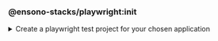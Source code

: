 <!-- markdownlint-disable MD041 -->
### @ensono-stacks/playwright:init

<details>
<summary>Create a playwright test project for your chosen application</summary>

The _init_ generator creates a playwright project for the application you choose.

## Usage

```bash
nx g @ensono-stacks/playwright:init
```

Upon calling the _init_ generator you will be presented with the following question:

- What app would you like to generate a test project for?
    - The name of the existing application to generate a test project for (named <app-name\>-e2e)

### Command line arguments

The following command line arguments are available:

| Option                | Description                                                       | Type      | 
| ---------------       | --------------------------------------------------------------    | ---       |
| --project             | The name of the application to generate a test project for      | string   |  

### Generator Output

The _init_ generator will create a new test project for your chosen application containing an example test and predefined configuration for the monorepo and the individual test projects. 
By default the _init_ generator will configure both a baseline playwright configuration and an individual project base playwright configuration.


```text title="Generated files"
.
├── apps
│   ├── <app-name>-e2e
│   │   ├── src
│   │   │   ├── example.spec.ts #Example tests using playwright
│   │   ├── playwright.config.ts #Example playwright configuration catering for multiple browsers and devices
│   │   ├── project.json #Configuration for the project, including various NX targets
│   │   ├── tsconfig.e2e.json #E2E typscript config file
│   │   ├── tsconfig.json #typscript config file
│   │   ├── .eslintrc.json #Linting configuration for the e2e project
└── playwright.config.base.ts
```

:::note

Visit the [`Testing with Playwright`](../../testing/testing_in_nx/playwright_nx.md) documentation for further details!

:::

</details>
